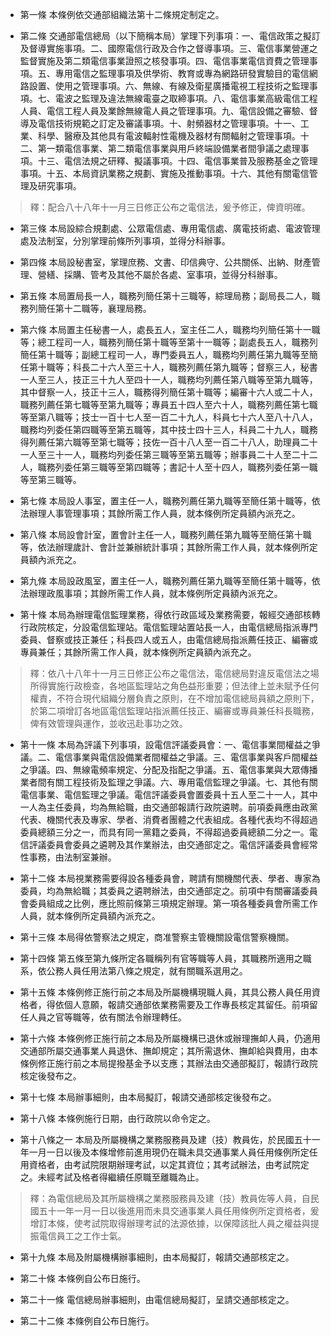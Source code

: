 * 第一條 本條例依交通部組織法第十二條規定制定之。

* 第二條 交通部電信總局（以下簡稱本局）掌理下列事項：一、電信政策之擬訂及督導實施事項。二、國際電信行政及合作之督導事項。三、電信事業營運之監督實施及第二類電信事業證照之核發事項。四、電信事業電信資費之管理事項。五、專用電信之監理事項及供學術、教育或專為網路研發實驗目的電信網路設置、使用之管理事項。六、無線、有線及衛星廣播電視工程技術之監理事項。七、電波之監理及違法無線電臺之取締事項。八、電信事業高級電信工程人員、電信工程人員及業餘無線電人員之管理事項。九、電信設備之審驗、督導及電信技術規範之訂定及審議事項。十、射頻器材之管理事項。十一、工業、科學、醫療及其他具有電波輻射性電機及器材有關輻射之管理事項。十二、第一類電信事業、第二類電信事業與用戶終端設備業者間爭議之處理事項。十三、電信法規之研釋、擬議事項。十四、電信事業普及服務基金之管理事項。十五、本局資訊業務之規劃、實施及推動事項。十六、其他有關電信管理及研究事項。

> 釋：配合八十八年十一月三日修正公布之電信法，爰予修正，俾資明確。

* 第三條 本局設綜合規劃處、公眾電信處、專用電信處、廣電技術處、電波管理處及法制室，分別掌理前條所列事項，並得分科辦事。

* 第四條 本局設秘書室，掌理庶務、文書、印信典守、公共關係、出納、財產管理、營繕、採購、管考及其他不屬於各處、室事項，並得分科辦事。

* 第五條 本局置局長一人，職務列簡任第十三職等，綜理局務；副局長二人，職務列簡任第十二職等，襄理局務。

* 第六條 本局置主任秘書一人，處長五人，室主任二人，職務均列簡任第十一職等；總工程司一人，職務列簡任第十職等至第十一職等；副處長五人，職務列簡任第十職等；副總工程司一人，專門委員五人，職務均列薦任第九職等至簡任第十職等；科長二十六人至三十人，職務列薦任第九職等；督察三人，秘書一人至三人，技正三十九人至四十一人，職務均列薦任第八職等至第九職等，其中督察一人，技正十三人，職務得列簡任第十職等；編審十六人或二十人，職務列薦任第七職等至第九職等；專員五十四人至六十人，職務列薦任第七職等至第八職等；技士一百十七人至一百二十九人，科員七十六人至八十八人，職務均列委任第四職等至第五職等，其中技士四十三人，科員二十九人，職務得列薦任第六職等至第七職等；技佐一百十八人至一百二十八人，助理員二十一人至三十一人，職務均列委任第三職等至第五職等；辦事員二十人至二十二人，職務列委任第三職等至第四職等；書記十人至十四人，職務列委任第一職等至第三職等。

* 第七條 本局設人事室，置主任一人，職務列薦任第九職等至簡任第十職等，依法辦理人事管理事項；其餘所需工作人員，就本條例所定員額內派充之。

* 第八條 本局設會計室，置會計主任一人，職務列薦任第九職等至簡任第十職等，依法辦理歲計、會計並兼辦統計事項；其餘所需工作人員，就本條例所定員額內派充之。

* 第九條 本局設政風室，置主任一人，職務列薦任第九職等至簡任第十職等，依法辦理政風事項；其餘所需工作人員，就本條例所定員額內派充之。

* 第十條 本局為辦理電信監理業務，得依行政區域及業務需要，報經交通部核轉行政院核定，分設電信監理站。電信監理站置站長一人，由電信總局指派專門委員、督察或技正兼任；科長四人或五人，由電信總局指派薦任技正、編審或專員兼任；其餘所需工作人員，就本條例所定員額內派充之。

> 釋：依八十八年十一月三日修正公布之電信法，電信總局對違反電信法之場所得實施行政檢查，各地區監理站之角色益形重要；但法律上並未賦予任何權責，不符合現代組織分層負責之原則，在不增加電信總局員額之原則下，於第二項增訂各地區電信監理站指派薦任技正、編審或專員兼任科長職務，俾有效管理與運作，並收迅赴事功之效。

* 第十一條 本局為評議下列事項，設電信評議委員會：一、電信事業間權益之爭議。二、電信事業與電信設備業者間權益之爭議。三、電信事業與客戶間權益之爭議。四、無線電頻率規定、分配及指配之爭議。五、電信事業與大眾傳播業者間有關工程技術及監理之爭議。六、專用電信監理之爭議。七、其他有關電信事業、電信監理之爭議。電信評議委員會置委員十五人至二十一人，其中一人為主任委員，均為無給職，由交通部報請行政院遴聘。前項委員應由政黨代表、機關代表及專家、學者、消費者團體之代表組成。各種代表均不得超過委員總額三分之一，而具有同一黨籍之委員，不得超過委員總額二分之一。電信評議委員會委員之遴聘及其作業辦法，由交通部定之。電信評議委員會經常性事務，由法制室兼辦。

* 第十二條 本局視業務需要得設各種委員會，聘請有關機關代表、學者、專家為委員，均為無給職；其委員之遴聘辦法，由交通部定之。前項中有關審議委員會委員組成之比例，應比照前條第三項規定辦理。第一項各種委員會所需工作人員，就本條例所定員額內派充之。

* 第十三條 本局得依警察法之規定，商准警察主管機關設電信警察機關。

* 第十四條 第五條至第九條所定各職稱列有官等職等人員，其職務所適用之職系，依公務人員任用法第八條之規定，就有關職系選用之。

* 第十五條 本條例修正施行前之本局及所屬機構現職人員，其具公務人員任用資格者，得依個人意願，報請交通部依業務需要及工作專長核定其留任。前項留任人員之官等職等，依有關法令辦理轉任。

* 第十六條 本條例修正施行前之本局及所屬機構已退休或辦理撫卹人員，仍適用交通部所屬交通事業人員退休、撫卹規定；其所需退休、撫卹給與費用，由本條例修正施行前之本局提撥基金予以支應；其辦法由交通部擬訂，報請行政院核定後發布之。

* 第十七條 本局辦事細則，由本局擬訂，報請交通部核定後發布之。

* 第十八條 本條例施行日期，由行政院以命令定之。

* 第十八條之一 本局及所屬機構之業務服務員及建（技）教員佐，於民國五十一年一月一日以後及本條增修前進用現仍在職未具交通事業人員任用條例所定任用資格者，由考試院限期辦理考試，以定其資位；其考試辦法，由考試院定之。未經考試及格者得繼續任原職至離職為止。

> 釋：為電信總局及其所屬機構之業務服務員及建（技）教員佐等人員，自民國五十一年一月一日以後進用而未具交通事業人員任用條例所定資格者，爰增訂本條，使考試院取得辦理考試的法源依據，以保障該批人員之權益與提振電信員工之工作士氣。

* 第十九條 本局及附屬機構辦事細則，由本局擬訂，報請交通部核定之。

* 第二十條 本條例自公布日施行。

* 第二十一條 電信總局辦事細則，由電信總局擬訂，呈請交通部核定之。

* 第二十二條 本條例自公布日施行。

